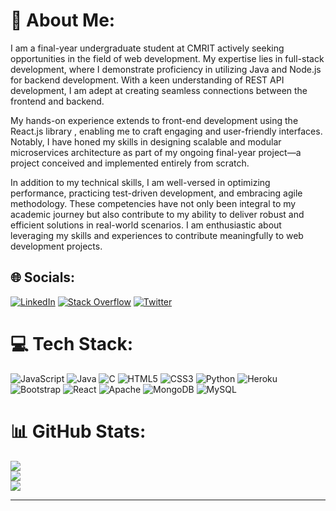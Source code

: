 # 💫 About Me:
I am a final-year undergraduate student at CMRIT actively seeking opportunities in the field of web development. My expertise lies in full-stack development, where I demonstrate proficiency in utilizing Java and Node.js for backend development. With a keen understanding of REST API development, I am adept at creating seamless connections between the frontend and backend.

My hands-on experience extends to front-end development using the React.js library , enabling me to craft engaging and user-friendly interfaces. Notably, I have honed my skills in designing scalable and modular microservices architecture as part of my ongoing final-year project—a project conceived and implemented entirely from scratch.

In addition to my technical skills, I am well-versed in optimizing performance, practicing test-driven development, and embracing agile methodology. These competencies have not only been integral to my academic journey but also contribute to my ability to deliver robust and efficient solutions in real-world scenarios. I am enthusiastic about leveraging my skills and experiences to contribute meaningfully to web development projects.

## 🌐 Socials:
[![LinkedIn](https://img.shields.io/badge/LinkedIn-%230077B5.svg?logo=linkedin&logoColor=white)](https://linkedin.com/in/ayush-kumar-96b522221) [![Stack Overflow](https://img.shields.io/badge/-Stackoverflow-FE7A16?logo=stack-overflow&logoColor=white)](https://stackoverflow.com/users/20108635) [![Twitter](https://img.shields.io/badge/Twitter-%231DA1F2.svg?logo=Twitter&logoColor=white)](https://twitter.com/0801Aayush) 

# 💻 Tech Stack:
 ![JavaScript](https://img.shields.io/badge/javascript-%23323330.svg?style=for-the-badge&logo=javascript&logoColor=%23F7DF1E) ![Java](https://img.shields.io/badge/java-%23ED8B00.svg?style=for-the-badge&logo=java&logoColor=white) ![C](https://img.shields.io/badge/c-%2300599C.svg?style=for-the-badge&logo=c&logoColor=white)  ![HTML5](https://img.shields.io/badge/html5-%23E34F26.svg?style=for-the-badge&logo=html5&logoColor=white) ![CSS3](https://img.shields.io/badge/css3-%231572B6.svg?style=for-the-badge&logo=css3&logoColor=white) ![Python](https://img.shields.io/badge/python-3670A0?style=for-the-badge&logo=python&logoColor=ffdd54) ![Heroku](https://img.shields.io/badge/heroku-%23430098.svg?style=for-the-badge&logo=heroku&logoColor=white) ![Bootstrap](https://img.shields.io/badge/bootstrap-%23563D7C.svg?style=for-the-badge&logo=bootstrap&logoColor=white) ![React](https://img.shields.io/badge/react-%2320232a.svg?style=for-the-badge&logo=react&logoColor=%2361DAFB) ![Apache](https://img.shields.io/badge/apache-%23D42029.svg?style=for-the-badge&logo=apache&logoColor=white) ![MongoDB](https://img.shields.io/badge/MongoDB-%234ea94b.svg?style=for-the-badge&logo=mongodb&logoColor=white) ![MySQL](https://img.shields.io/badge/mysql-%2300f.svg?style=for-the-badge&logo=mysql&logoColor=white)
# 📊 GitHub Stats:
![](https://github-readme-stats.vercel.app/api?username=ayushkr08&theme=dark&hide_border=false&include_all_commits=true&count_private=true)<br/>
![](https://github-readme-streak-stats.herokuapp.com/?user=ayushkr08&theme=dark&hide_border=false)<br/>
![](https://github-readme-stats.vercel.app/api/top-langs/?username=ayushkr08&theme=dark&hide_border=false&include_all_commits=true&count_private=true&layout=compact)

---
